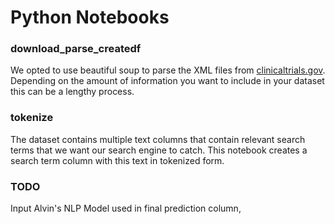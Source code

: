 # Python Notebooks

### download_parse_createdf
We opted to use beautiful soup to parse the XML files from [clinicaltrials.gov](https://clinicaltrials.gov/ct2/resources/download). Depending on the amount of information you want to include in your dataset this can be a lengthy process. 

### tokenize
The dataset contains multiple text columns that contain relevant search terms that we want our search engine to catch. This notebook creates a search term column with this text in tokenized form. 

### TODO 
Input Alvin's NLP Model used in final prediction column,